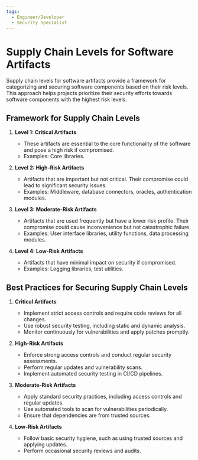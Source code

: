 ```yaml
---
tags:
  - Engineer/Developer
  - Security Specialist
---
```


# Supply Chain Levels for Software Artifacts

Supply chain levels for software artifacts provide a framework for categorizing and securing software components based on their risk levels. This approach helps projects prioritize their security efforts towards software components with the highest risk levels.

## Framework for Supply Chain Levels

1. **Level 1: Critical Artifacts**
   - These artifacts are essential to the core functionality of the software and pose a high risk if compromised.
   - Examples: Core libraries.

2. **Level 2: High-Risk Artifacts**
   - Artifacts that are important but not critical. Their compromise could lead to significant security issues.
   - Examples: Middleware, database connectors, oracles, authentication modules.

3. **Level 3: Moderate-Risk Artifacts**
   - Artifacts that are used frequently but have a lower risk profile. Their compromise could cause inconvenience but not catastrophic failure.
   - Examples: User interface libraries, utility functions, data processing modules.

4. **Level 4: Low-Risk Artifacts**
   - Artifacts that have minimal impact on security if compromised.
   - Examples: Logging libraries, test utilities.

## Best Practices for Securing Supply Chain Levels

1. **Critical Artifacts**
   - Implement strict access controls and require code reviews for all changes.
   - Use robust security testing, including static and dynamic analysis.
   - Monitor continuously for vulnerabilities and apply patches promptly.

2. **High-Risk Artifacts**
   - Enforce strong access controls and conduct regular security assessments.
   - Perform regular updates and vulnerability scans.
   - Implement automated security testing in CI/CD pipelines.

3. **Moderate-Risk Artifacts**
   - Apply standard security practices, including access controls and regular updates.
   - Use automated tools to scan for vulnerabilities periodically.
   - Ensure that dependencies are from trusted sources.

4. **Low-Risk Artifacts**
   - Follow basic security hygiene, such as using trusted sources and applying updates.
   - Perform occasional security reviews and audits.
